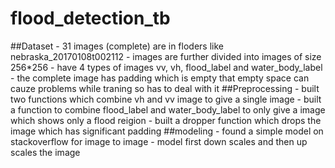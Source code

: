 # flood_detection_tb
##Dataset
    - 31 images (complete) are in floders like nebraska_20170108t002112
    - images are further divided into images of size 256*256
    - have 4 types of images vv, vh, flood_label and water_body_label
    - the complete image has padding which is empty that empty space can cauze problems while traning so has to deal with it
##Preprocessing
    - built two functions which combine vh and vv image to give a single image 
    - built a function to combine flood_label and water_body_label to only give a image which shows only a flood reigion
    - built a dropper function which drops the image which has significant padding
##modeling
    - found a simple model on stackoverflow for image to image
    - model first down scales and then up scales the image

